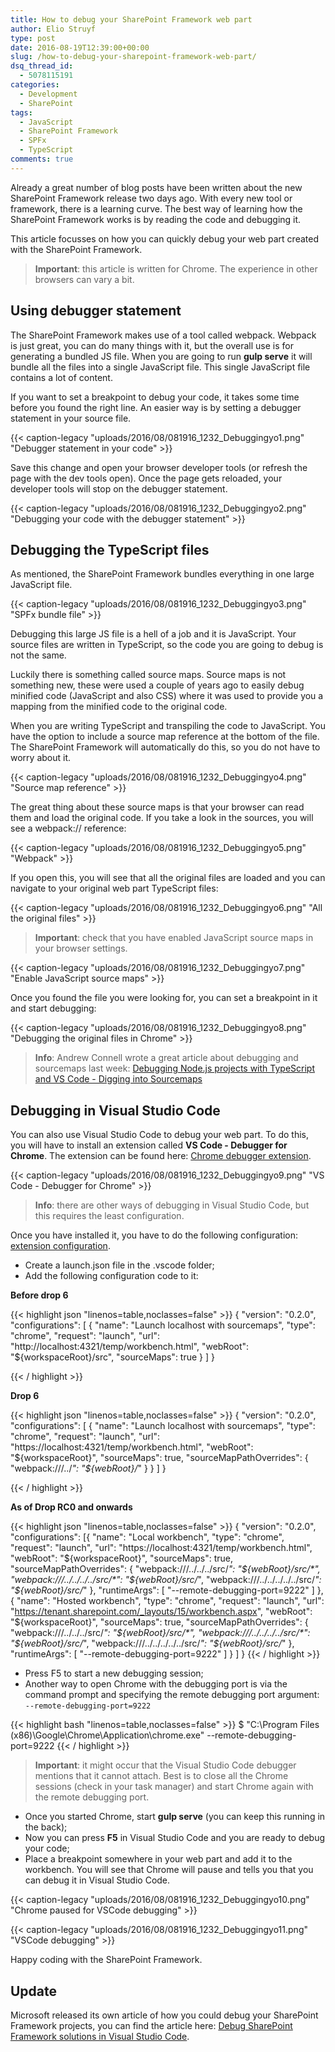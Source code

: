 ```yaml
---
title: How to debug your SharePoint Framework web part
author: Elio Struyf
type: post
date: 2016-08-19T12:39:00+00:00
slug: /how-to-debug-your-sharepoint-framework-web-part/
dsq_thread_id:
  - 5078115191
categories:
  - Development
  - SharePoint
tags:
  - JavaScript
  - SharePoint Framework
  - SPFx
  - TypeScript
comments: true
---
```


Already a great number of blog posts have been written about the new SharePoint Framework release two days ago. With every new tool or framework, there is a learning curve. The best way of learning how the SharePoint Framework works is by reading the code and debugging it.

This article focusses on how you can quickly debug your web part created with the SharePoint Framework.

> **Important**: this article is written for Chrome. The experience in other browsers can vary a bit.


## Using debugger statement

The SharePoint Framework makes use of a tool called webpack. Webpack is just great, you can do many things with it, but the overall use is for generating a bundled JS file. When you are going to run **gulp serve** it will bundle all the files into a single JavaScript file. This single JavaScript file contains a lot of content.

If you want to set a breakpoint to debug your code, it takes some time before you found the right line. An easier way is by setting a debugger statement in your source file.

{{< caption-legacy "uploads/2016/08/081916_1232_Debuggingyo1.png" "Debugger statement in your code" >}}

Save this change and open your browser developer tools (or refresh the page with the dev tools open). Once the page gets reloaded, your developer tools will stop on the debugger statement.

{{< caption-legacy "uploads/2016/08/081916_1232_Debuggingyo2.png" "Debugging your code with the debugger statement" >}}

## Debugging the TypeScript files

As mentioned, the SharePoint Framework bundles everything in one large JavaScript file.

{{< caption-legacy "uploads/2016/08/081916_1232_Debuggingyo3.png" "SPFx bundle file" >}}

Debugging this large JS file is a hell of a job and it is JavaScript. Your source files are written in TypeScript, so the code you are going to debug is not the same.

Luckily there is something called source maps. Source maps is not something new, these were used a couple of years ago to easily debug minified code (JavaScript and also CSS) where it was used to provide you a mapping from the minified code to the original code.

When you are writing TypeScript and transpiling the code to JavaScript. You have the option to include a source map reference at the bottom of the file. The SharePoint Framework will automatically do this, so you do not have to worry about it.

{{< caption-legacy "uploads/2016/08/081916_1232_Debuggingyo4.png" "Source map reference" >}}

The great thing about these source maps is that your browser can read them and load the original code. If you take a look in the sources, you will see a webpack:// reference:

{{< caption-legacy "uploads/2016/08/081916_1232_Debuggingyo5.png" "Webpack" >}}

If you open this, you will see that all the original files are loaded and you can navigate to your original web part TypeScript files:

{{< caption-legacy "uploads/2016/08/081916_1232_Debuggingyo6.png" "All the original files" >}}

> **Important**: check that you have enabled JavaScript source maps in your browser settings.

{{< caption-legacy "uploads/2016/08/081916_1232_Debuggingyo7.png" "Enable JavaScript source maps" >}}

Once you found the file you were looking for, you can set a breakpoint in it and start debugging:

{{< caption-legacy "uploads/2016/08/081916_1232_Debuggingyo8.png" "Debugging the original files in Chrome" >}}

> **Info**: Andrew Connell wrote a great article about debugging and sourcemaps last week: [Debugging Node.js projects with TypeScript and VS Code - Digging into Sourcemaps](http://www.andrewconnell.com/blog/debugging-node-js-projects-with-typescript-and-vs-code-digging-into-sourcemaps)


## Debugging in Visual Studio Code

You can also use Visual Studio Code to debug your web part. To do this, you will have to install an extension called **VS Code - Debugger for Chrome**. The extension can be found here: [Chrome debugger extension](https://marketplace.visualstudio.com/items?itemName=msjsdiag.debugger-for-chrome).

{{< caption-legacy "uploads/2016/08/081916_1232_Debuggingyo9.png" "VS Code - Debugger for Chrome" >}}

> **Info**: there are other ways of debugging in Visual Studio Code, but this requires the least configuration.

Once you have installed it, you have to do the following configuration: [extension configuration](https://marketplace.visualstudio.com/items?itemName=msjsdiag.debugger-for-chrome).


*   Create a launch.json file in the .vscode folder;
*   Add the following configuration code to it:

**Before drop 6**

{{< highlight json "linenos=table,noclasses=false" >}}
{
  "version": "0.2.0",
  "configurations": [
    {
        "name": "Launch localhost with sourcemaps",
        "type": "chrome",
        "request": "launch",
        "url": "http://localhost:4321/temp/workbench.html",
        "webRoot": "${workspaceRoot}/src",
        "sourceMaps": true
    }
  ]
}

{{< / highlight >}}

**Drop 6**

{{< highlight json "linenos=table,noclasses=false" >}}
{
  "version": "0.2.0",
  "configurations": [
    {
      "name": "Launch localhost with sourcemaps",
      "type": "chrome",
      "request": "launch",
      "url": "https://localhost:4321/temp/workbench.html",
      "webRoot": "${workspaceRoot}",
      "sourceMaps": true,
      "sourceMapPathOverrides": {
        "webpack:///../*": "${webRoot}/*"
      }
    }
  ]
}

{{< / highlight >}}

**As of Drop RC0 and onwards**

{{< highlight json "linenos=table,noclasses=false" >}}
{
  "version": "0.2.0",
  "configurations": [{
      "name": "Local workbench",
      "type": "chrome",
      "request": "launch",
      "url": "https://localhost:4321/temp/workbench.html",
      "webRoot": "${workspaceRoot}",
      "sourceMaps": true,
      "sourceMapPathOverrides": {
        "webpack:///../../../src/*": "${webRoot}/src/*",
        "webpack:///../../../../src/*": "${webRoot}/src/*",
        "webpack:///../../../../../src/*": "${webRoot}/src/*"
      },
      "runtimeArgs": [
        "--remote-debugging-port=9222"
      ]
    },
    {
      "name": "Hosted workbench",
      "type": "chrome",
      "request": "launch",
      "url": "https://tenant.sharepoint.com/_layouts/15/workbench.aspx",
      "webRoot": "${workspaceRoot}",
      "sourceMaps": true,
      "sourceMapPathOverrides": {
        "webpack:///../../../src/*": "${webRoot}/src/*",
        "webpack:///../../../../src/*": "${webRoot}/src/*",
        "webpack:///../../../../../src/*": "${webRoot}/src/*"
      },
      "runtimeArgs": [
        "--remote-debugging-port=9222"
      ]
    }
  ]
}
{{< / highlight >}}


*   Press F5 to start a new debugging session;
*   Another way to open Chrome with the debugging port is via the command prompt and specifying the remote debugging port argument: `--remote-debugging-port=9222`

{{< highlight bash "linenos=table,noclasses=false" >}}
$ "C:\Program Files (x86)\Google\Chrome\Application\chrome.exe" --remote-debugging-port=9222
{{< / highlight >}}


> **Important**: it might occur that the Visual Studio Code debugger mentions that it cannot attach. Best is to close all the Chrome sessions (check in your task manager) and start Chrome again with the remote debugging port.

*   Once you started Chrome, start **gulp serve** (you can keep this running in the back);
*   Now you can press **F5** in Visual Studio Code and you are ready to debug your code;
*   Place a breakpoint somewhere in your web part and add it to the workbench. You will see that Chrome will pause and tells you that you can debug it in Visual Studio Code.

{{< caption-legacy "uploads/2016/08/081916_1232_Debuggingyo10.png" "Chrome paused for VSCode debugging" >}}

{{< caption-legacy "uploads/2016/08/081916_1232_Debuggingyo11.png" "VSCode debugging" >}}

Happy coding with the SharePoint Framework.

## Update

Microsoft released its own article of how you could debug your SharePoint Framework projects, you can find the article here: [Debug SharePoint Framework solutions in Visual Studio Code](https://docs.microsoft.com/en-us/sharepoint/dev/spfx/debug-in-vscode).